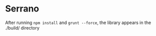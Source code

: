 Serrano
=======
After running `npm install` and  `grunt --force`, the library appears in the ./build/ directory

